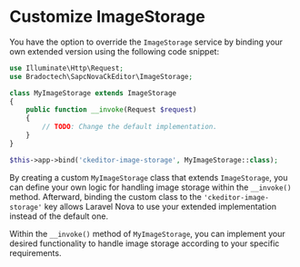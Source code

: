 # Customize ImageStorage

You have the option to override the `ImageStorage` service by binding your own extended version using the following code snippet:

```php
use Illuminate\Http\Request;
use Bradoctech\SapcNovaCkEditor\ImageStorage;

class MyImageStorage extends ImageStorage
{
    public function __invoke(Request $request)
    {
        // TODO: Change the default implementation.
    }
}

$this->app->bind('ckeditor-image-storage', MyImageStorage::class);
```

By creating a custom `MyImageStorage` class that extends `ImageStorage`, you can define your own logic for handling image storage within the `__invoke()` method. Afterward, binding the custom class to the `'ckeditor-image-storage'` key allows Laravel Nova to use your extended implementation instead of the default one.

Within the `__invoke()` method of `MyImageStorage`, you can implement your desired functionality to handle image storage according to your specific requirements.

